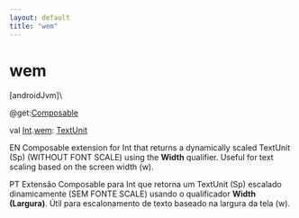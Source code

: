 ```yaml
---
layout: default
title: "wem"
---
```


# wem

[androidJvm]\

@get:[Composable](https://developer.android.com/reference/kotlin/androidx/compose/runtime/Composable.html)

val [Int](https://kotlinlang.org/api/core/kotlin-stdlib/kotlin/-int/index.html).[wem](wem.md): [TextUnit](https://developer.android.com/reference/kotlin/androidx/compose/ui/unit/TextUnit.html)

EN Composable extension for Int that returns a dynamically scaled TextUnit (Sp) (WITHOUT FONT SCALE) using the **Width** qualifier. Useful for text scaling based on the screen width (w).

PT Extensão Composable para Int que retorna um TextUnit (Sp) escalado dinamicamente (SEM FONTE SCALE) usando o qualificador **Width (Largura)**. Útil para escalonamento de texto baseado na largura da tela (w).